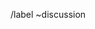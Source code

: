 <!-- This is for general discussion on the extension. For specific issues (bug report, theme request, feature request), please use the appropriate template. -->


<!-- Don't remove this line -->
/label ~discussion

